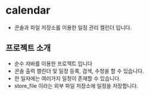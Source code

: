 # calendar
* 콘솔과 파일 저장소를 이용한 일정 관리 캘린더 입니다.

## 프로젝트 소개
* 순수 자바를 이용한 프로젝트 입니다
* 콘솔 출력 캘린더 및 일정 등록, 검색, 수정을 할 수 있습니다.
* 한 일자에는 여러가지 일정이 존재할 수 있습니다.
* store_file 이라는 외부 파일 저장소에 일정을 저장합니다.
